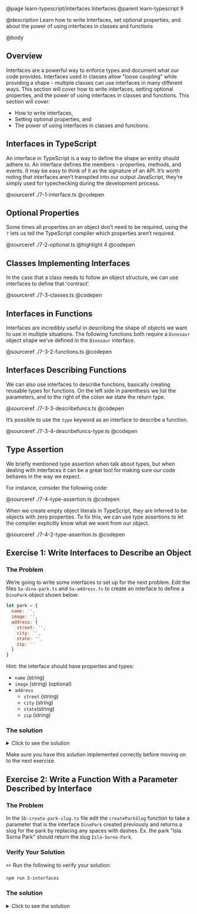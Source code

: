 @page learn-typescript/interfaces Interfaces
@parent learn-typescript 9

@description Learn how to write Interfaces, set optional properties, and about the power of using interfaces in classes and functions

@body

## Overview

Interfaces are a powerful way to enforce types and document what our code provides. Interfaces used in classes allow "loose coupling" while providing a shape - multiple classes can use interfaces in many different ways. This section will cover how to write interfaces, setting optional properties, and the power of using interfaces in classes and functions. This section will cover:

- How to write interfaces,
- Setting optional properties, and
- The power of using interfaces in classes and functions.

## Interfaces in TypeScript

An interface in TypeScript is a way to define the shape an entity should adhere to. An interface defines the members - properties, methods, and events. It may be easy to think of it as the signature of an API. It’s worth noting that interfaces aren’t transpiled into our output JavaScript, they’re simply used for typechecking during the development process.

@sourceref ./7-1-interface.ts
@codepen

## Optional Properties

Some times all properties on an object don’t need to be required, using the ``?`` lets us tell the TypeScript compiler which properties aren’t required.

@sourceref ./7-2-optional.ts
@highlight 4
@codepen

## Classes Implementing Interfaces

In the case that a class needs to follow an object structure, we can use interfaces to define that 'contract'.

@sourceref ./7-3-classes.ts
@codepen

## Interfaces in Functions

Interfaces are incredibly useful in describing the shape of objects we want to use in multiple situations. The following functions both require a ``Dinosaur`` object shape we’ve defined in the ``Dinosaur`` interface.

@sourceref ./7-3-2-functions.ts
@codepen

## Interfaces Describing Functions

We can also use interfaces to describe functions, basically creating reusable types for functions. On the left side in parenthesis we list the parameters, and to the right of the colon we state the return type.

@sourceref ./7-3-3-describefuncs.ts
@codepen

It’s possible to use the `type` keyword as an interface to describe a function.

@sourceref ./7-3-4-describefuncs-type.ts
@codepen

## Type Assertion

We briefly mentioned type assertion when talk about types, but when dealing with interfaces it can be a great tool for making sure our code behaves in the way we expect.

For instance, consider the following code:

@sourceref ./7-4-type-assertion.ts
@codepen

When we create empty object literals in TypeScript, they are inferred to be objects with zero properties. To fix this, we can use type assertions to let the compiler explicitly know what we want from our object.

@sourceref ./7-4-2-type-assertion.ts
@codepen

## Exercise 1: Write Interfaces to Describe an Object

### The Problem

We’re going to write some interfaces to set up for the next problem. Edit the files `5a-dino-park.ts` and `5a-address.ts` to create an interface to define a ``DinoPark`` object shown below:

```javascript
let park = {
  name: '',
  image: '',
  address: {
    street: '',
    city: '',
    state: '',
    zip: ''
  }
}
```

Hint: the interface should have properties and types:

- ``name`` (string)
- ``image`` (string) (optional)
- ``address``
  - ``street`` (string)
  - ``city`` (string)
  - ``state``(string)
  - ``zip`` (string)

### The solution

<details>
<summary>Click to see the solution</summary>

✏️ Update `5a-dino-park.ts` to the following:

```typescript
import Address from "./5a-address";

interface DinoPark {
  name: string;
  image?: string;
  address: Address;
 }

export default DinoPark;
```

@highlight 3-7

✏️ Update `5a-address.ts` to the following:

```typescript
interface Address {
  street: string;
  city: string;
  state: string;
  zip: string
}

export default Address;
```

@highlight 2-5

</details>

Make sure you have this solution implemented correctly before moving on to the next exercise.

## Exercise 2: Write a Function With a Parameter Described by Interface

### The Problem

In the `5b-create-park-slug.ts` file edit the ``createParkSlug`` function to take a parameter that is the interface ```DinoPark``` created previously and returns a slug for the park by replacing any spaces with dashes. Ex. the park "Isla Sorna Park" should return the slug `Isla-Sorna-Park`.

### Verify Your Solution

✏️ Run the following to verify your solution:

```shell
npm run 5-interfaces
```

### The solution


<details>
<summary>Click to see the solution</summary>

✏️ Update `5b-create-park-slug.ts` to the following:

```typescript
import DinoPark from "./5a-dino-park";

export function createParkSlug(dinoPark: DinoPark) {
  return dinoPark.name.replace(/ /g, '-');
}
```

@highlight 3-4

</details>
